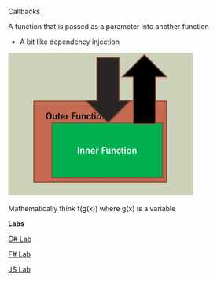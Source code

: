 Callbacks

A function that is passed as a parameter into another function

* A bit like dependency injection

![cb](../Images/callback.jpg)

Mathematically think f(g(x))  where g(x) is a variable

**Labs**

[C# Lab](./CSharp.md)

[F# Lab](./FSharp.md)

[JS Lab](./JS.md)

